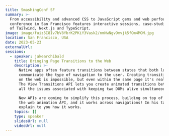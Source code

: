```yaml
---
title: SmashingConf SF
summary: >-
  From accessibility and advanced CSS to JavaScript gems and web performance. This web
  conference in San Francisco features interactive sessions, case-studies and a dash
  of Tailwind, Next.js and TypeScript.
image: image/fuiz5I8Iv7bV8YbrK2PKiY3Vask2/nmNwNgvOmvjk5fOm4MOM.jpg
location: San Francisco, USA
date: 2023-05-23
externalUrl:
sessions:
  - speaker: jakearchibald
    title: Bringing Page Transitions to the Web
    description: >-
      Native apps often feature transitions between states that both look great and help
      communicate the type of navigation to the user. Creating transitions between pages
      on the web is impossible, but even within the same page it's really hard to get right.
      The View Transitions API lets you create animated transitions between states without
      all the issues associated with keeping two DOMs alive simultaneously.

      New APIs are coming to simplify this process, building on top of CSS animations and
      the web animation API, and it works across navigations! In his talk, Jake will
      explain to you how it works.
    topics: []
    type: speaker
    slidesUrl: null
    videoUrl: null
---
```

